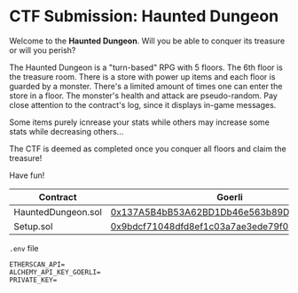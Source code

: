# CTF Submission: Haunted Dungeon

Welcome to the **Haunted Dungeon**.
Will you be able to conquer its treasure or will you perish?

The Haunted Dungeon is a "turn-based" RPG with 5 floors. The 6th floor is the treasure room.
There is a store with power up items and each floor is guarded by a monster.
There's a limited amount of times one can enter the store in a floor.
The monster's health and attack are pseudo-random.
Pay close attention to the contract's log, since it displays in-game messages.

Some items purely icnrease your stats while others may increase some stats while decreasing others...

The CTF is deemed as completed once you conquer all floors and claim the treasure!

Have fun!


| Contract           | Goerli                                                                                                                       |
|--------------------| ---------------------------------------------------------------------------------------------------------------------------- |
| HauntedDungeon.sol | [0x137A5B4bB53A62BD1Db46e563b89D1884afaC0Ac](https://goerli.etherscan.io/address/0x137A5B4bB53A62BD1Db46e563b89D1884afaC0Ac) |
| Setup.sol          | [0x9bdcf71048dfd8ef1c03a7ae3ede79f04a096b7f](https://goerli.etherscan.io/address/0x9bdcf71048dfd8ef1c03a7ae3ede79f04a096b7f) |

`.env` file

```
ETHERSCAN_API=
ALCHEMY_API_KEY_GOERLI=
PRIVATE_KEY=
```
